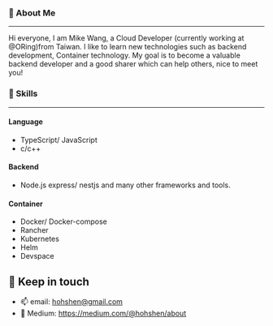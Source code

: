 ### 👋 About Me 
---
Hi everyone, I am Mike Wang, a Cloud Developer (currently working at @ORing)from Taiwan. I like to learn new technologies such as backend development, Container technology. My goal is to become a valuable backend developer and a good sharer which can help others, nice to meet you!

### 🌱 Skills
----
#### Language
* TypeScript/ JavaScript
* c/c++

#### Backend
* Node.js express/ nestjs
and many other frameworks and tools.

#### Container
* Docker/ Docker-compose
* Rancher
* Kubernetes
* Helm
* Devspace

🔗 Keep in touch
---
* 📫 email: hohshen@gmail.com    
* 💬 Medium: https://medium.com/@hohshen/about  

<!--
**hohshen/hohshen** is a ✨ _special_ ✨ repository because its `README.md` (this file) appears on your GitHub profile.

Here are some ideas to get you started:

- 🔭 I’m currently working on ...
- 🌱 I’m currently learning ...
- 👯 I’m looking to collaborate on ...
- 🤔 I’m looking for help with ...
- 💬 Ask me about ...
- 📫 How to reach me: ...
- 😄 Pronouns: ...
- ⚡ Fun fact: ...
-->
